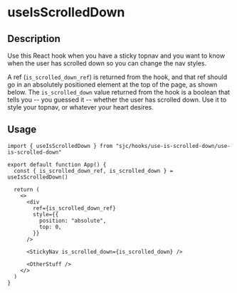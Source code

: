 # useIsScrolledDown

## Description

Use this React hook when you have a sticky topnav and you want to know when the user has scrolled down so you can change the nav styles.

A ref (`is_scrolled_down_ref`) is returned from the hook, and that ref should go in an absolutely positioned element at the top of the page, as shown below. The `is_scrolled_down` value returned from the hook is a boolean that tells you -- you guessed it -- whether the user has scrolled down. Use it to style your topnav, or whatever your heart desires.

## Usage

```tsx
import { useIsScrolledDown } from "sjc/hooks/use-is-scrolled-down/use-is-scrolled-down"

export default function App() {
  const { is_scrolled_down_ref, is_scrolled_down } = useIsScrolledDown()

  return (
    <>
      <div
        ref={is_scrolled_down_ref}
        style={{
          position: "absolute",
          top: 0,
        }}
      />

      <StickyNav is_scrolled_down={is_scrolled_down} />

      <OtherStuff />
    </>
  )
}
```
